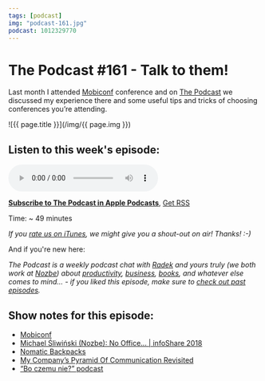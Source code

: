 ```yaml
---
tags: [podcast]
img: "podcast-161.jpg"
podcast: 1012329770
---
```


# The Podcast #161 - Talk to them!

Last month I attended [Mobiconf](https://sliwinski.com/mobiconf) conference and on [The Podcast][p] we discussed my experience there and some useful tips and tricks of choosing conferences you’re attending.

<!--More-->

![{{ page.title }}](/img/{{ page.img }})

## Listen to this week's episode:

<audio controls>
<source src="https://files.nozbe.com/podcast/161.mp3" type="audio/mpeg">
</audio>

**[Subscribe to The Podcast in Apple Podcasts][i]**, [Get RSS][rss]

Time: ~ 49 minutes

*If you [rate us on iTunes][i], we might give you a shout-out on air! Thanks! :-)*

And if you're new here:

*The Podcast is a weekly podcast chat with [Radek][r] and yours truly (we both work at [Nozbe][n]) about [productivity](/productivity), [business](/business), [books](/books), and whatever else comes to mind… - if you liked this episode, make sure to [check out past episodes](/podcast).*

## Show notes for this episode:

  * [Mobiconf](https://2018.mobiconf.org/)
  * [Michael Śliwiński (Nozbe): No Office... | infoShare 2018](https://www.youtube.com/watch?v=3NNZu5xepe4)
  * [Nomatic Backpacks](https://www.nomatic.com/pages/nomatic-backpack)
  * [My Company’s Pyramid Of Communication Revisited](https://sliwinski.com/pyramid/)
  * [“Bo czemu nie?” podcast](https://boczemunie.pl/)


[y]: https://michael.gratis/thepodcastyt
[rss]: https://thepodcast.fm/episodes?format=RSS
[e]: /podcast-161

[p]: /podcast
[n]: https://michael.gratis/nozbe
[r]: https://michael.gratis/radex
[i]: https://michael.gratis/thepodcast
[o]: https://michael.gratis/ipadonly

